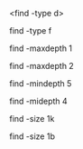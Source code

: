 <find -type d>

find -type f

find -maxdepth 1

find -maxdepth 2

find -mindepth 5

find -midepth 4

find -size 1k

find -size 1b
